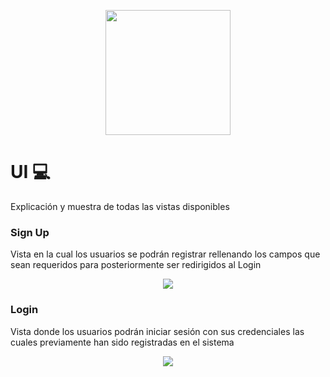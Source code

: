 <p align="center">
    <img src="https://i.postimg.cc/CxXPgmB9/Imagotipo.png" width=200px>
</p>

# UI 💻

Explicación y muestra de todas las vistas disponibles

### Sign Up

Vista en la cual los usuarios se podrán registrar rellenando los campos que sean requeridos para posteriormente ser redirigidos al Login

<p align="center">
    <img src="https://i.postimg.cc/zBpQnw2S/SignUpSS.png">
</p>

### Login

Vista donde los usuarios podrán iniciar sesión con sus credenciales las cuales previamente han sido registradas en el sistema

<p align="center">
    <img src="https://i.postimg.cc/nrzPTs68/LoginSS.png">
</p>